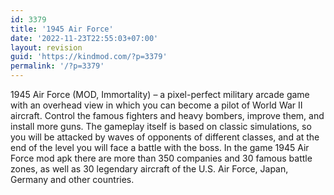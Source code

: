 ```yaml
---
id: 3379
title: '1945 Air Force'
date: '2022-11-23T22:55:03+07:00'
layout: revision
guid: 'https://kindmod.com/?p=3379'
permalink: '/?p=3379'
---
```


1945 Air Force (MOD, Immortality) – a pixel-perfect military arcade game with an overhead view in which you can become a pilot of World War II aircraft. Control the famous fighters and heavy bombers, improve them, and install more guns. The gameplay itself is based on classic simulations, so you will be attacked by waves of opponents of different classes, and at the end of the level you will face a battle with the boss. In the game 1945 Air Force mod apk there are more than 350 companies and 30 famous battle zones, as well as 30 legendary aircraft of the U.S. Air Force, Japan, Germany and other countries.